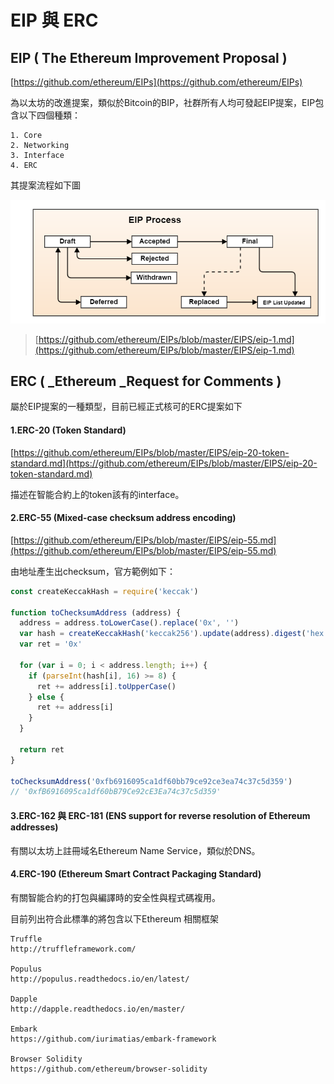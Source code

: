 # EIP 與 ERC

## EIP \( The Ethereum Improvement Proposal \)

[https://github.com/ethereum/EIPs](https://github.com/ethereum/EIPs)

為以太坊的改進提案，類似於Bitcoin的BIP，社群所有人均可發起EIP提案，EIP包含以下四個種類：

```
1. Core
2. Networking
3. Interface
4. ERC
```

其提案流程如下圖

![](/assets/process.png)

> [https://github.com/ethereum/EIPs/blob/master/EIPS/eip-1.md](https://github.com/ethereum/EIPs/blob/master/EIPS/eip-1.md)

## ERC \( _Ethereum _Request for Comments \)

屬於EIP提案的一種類型，目前已經正式核可的ERC提案如下

#### 1.ERC-20 \(Token Standard\)

[https://github.com/ethereum/EIPs/blob/master/EIPS/eip-20-token-standard.md](https://github.com/ethereum/EIPs/blob/master/EIPS/eip-20-token-standard.md)

描述在智能合約上的token該有的interface。

#### 2.ERC-55 \(Mixed-case checksum address encoding\)

[https://github.com/ethereum/EIPs/blob/master/EIPS/eip-55.md](https://github.com/ethereum/EIPs/blob/master/EIPS/eip-55.md)

由地址產生出checksum，官方範例如下：

```js
const createKeccakHash = require('keccak')

function toChecksumAddress (address) {
  address = address.toLowerCase().replace('0x', '')
  var hash = createKeccakHash('keccak256').update(address).digest('hex')
  var ret = '0x'

  for (var i = 0; i < address.length; i++) {
    if (parseInt(hash[i], 16) >= 8) {
      ret += address[i].toUpperCase()
    } else {
      ret += address[i]
    }
  }

  return ret
}

toChecksumAddress('0xfb6916095ca1df60bb79ce92ce3ea74c37c5d359')
// '0xfB6916095ca1df60bB79Ce92cE3Ea74c37c5d359'
```

#### 3.ERC-162 與 ERC-181 \(ENS support for reverse resolution of Ethereum addresses\)

有關以太坊上註冊域名Ethereum Name Service，類似於DNS。

#### 4.ERC-190 \(Ethereum Smart Contract Packaging Standard\)

有關智能合約的打包與編譯時的安全性與程式碼複用。

目前列出符合此標準的將包含以下Ethereum 相關框架

```
Truffle
http://truffleframework.com/

Populus
http://populus.readthedocs.io/en/latest/

Dapple
http://dapple.readthedocs.io/en/master/

Embark
https://github.com/iurimatias/embark-framework

Browser Solidity
https://github.com/ethereum/browser-solidity
```



